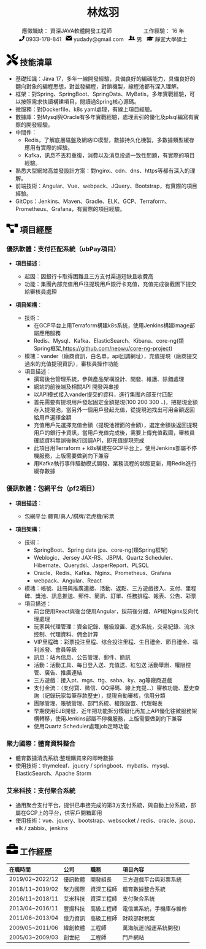 <center>
    <h1>林炫羽</h1>
    <div>          
        <span>應徵職缺：</span>
        <span>資深JAVA軟體開發工程師</span>
        &nbsp;&nbsp;&nbsp;&nbsp;&nbsp;&nbsp;&nbsp;&nbsp;&nbsp;&nbsp;&nbsp;&nbsp;&nbsp;&nbsp;&nbsp;&nbsp;&nbsp;&nbsp;&nbsp;
        <span>工作經驗：</span>
        <span>16 年</span>  
    </div>
    <div>
        <span>
            <img src="assets/phone-solid.svg" width="14px">
            0933-178-841
        </span>
        &nbsp;
        <span>
            <img src="assets/mail-filled-svgrepo-com.svg" width="16px">
            yudady@gmail.com
        </span>
        &nbsp;
        <span>
            <img src="assets/man-and-woman-avatar-svgrepo-com.svg" width="18px">
            男
        </span>
        &nbsp;
        <span>
            <img src="assets/graduation-cap-solid.svg" width="18px">
            靜宜大學碩士
        </span>
    </div>
</center>

## <img src="assets/tools-solid.svg" width="30px"> 技能清單

- 基礎知識：Java 17，多年一線開發經驗，具備良好的編碼能力，具備良好的麵向對象的編程思想，對並發編程，對鎖機製，線程池都有深入理解。
- 框架：對Spring、SpringBoot、SpringData、MyBatis，多年實戰經驗，可以按照需求快讀構建項目，閱讀過Spring核心源碼。
- 微服務：對Dockerfile、k8s yaml處理，有線上項目經驗。
- 數據庫：對Mysql與Oracle有多年實戰經驗，處理索引的優化及plsql編寫有實際的開發經驗。
- 中間件：
  - Redis，了解底層磁盤及網絡IO模型，數據持久化機製，多數據類型緩存應用有實際的經驗。
  - Kafka，訊息不丟和重復，消費以及消息投遞一致性問題，有實際的項目經驗。
- 熟悉大型網站高並發設計方案：對nginx、cdn、dns、https等都有深入的理解。
- 前端技術：Angular、Vue、webpack、JQuery、Bootstrap，有實際的項目經驗。
- GitOps：Jenkins、Maven、Gradle、ELK、GCP、Terraform、Prometheus、Grafana，有實際的項目經驗。

## <img src="assets/project-diagram-solid.svg" width="30px"> 項目經歷

### 優訊軟體：支付匹配系統（ubPay項目）

* **項目描述**：
  - 起因：因銀行卡取得困難且三方支付渠道短缺且收費高
  - 功能：集團內部充值用戶往提現用戶銀行卡充值，充值完成後截圖下提交給審核員處理

* **項目架構**：
  - 技術：
    - 在GCP平台上用Terraform構建k8s系統，使用Jenkins構建image部屬應用服務
    - Redis、Mysql、Kafka、ElasticSearch、Kibana、core-ng(類Spring框架,https://github.com/neowu/core-ng-project)
  - 模塊：vander（廠商資訊，白名單，api回調網址），充值提現（廠商提交過來的充值提現資訊），審核員操作功能
  - 項目描述：
    - 撰寫後台管理系統，參與產品架構設計、開發、維護、除錯處理
    - 網站的前後端及相關API 開發與串接
    - 以API模式接入vander提交的資料，進行集團內部支付匹配
    - 首先需要有提現用戶發起固定金額提現(100 200 300 ..)，把提現金額存入提現池，當另外一個用戶發起充值，從提現池找出可用金額返回給用戶選擇金額
    - 充值用戶先選擇充值金額（提現池裡面的金額），選定金額後返回提現用戶的銀行卡資訊，當用戶充值完成後，需要上傳充值截圖，審核員確認資料無誤後執行回調API，即充值提現完成
    - 此項目用Terraform + k8s構建在GCP平台上，使用Jenkins部屬不停機服務，上版需要做到向下兼容
    - 用Kafka執行事件驅動模式開發，業務流程的狀態更新，用Redis進行緩存數據

### 優訊軟體：包網平台（pf2項目）

* **項目描述**：
  - 包網平台:體育/真人/棋牌/老虎機/彩票

* **項目架構**：
  - 技術：
    - SpringBoot、Spring data jpa、core-ng(類Spring框架)
    - Weblogic、Jersey JAX-RS、JBPM、Quartz Scheduler、Hibernate、Querydsl、JasperReport、PLSQL
    - Oracle、Redis、Kafka、Nginx、Prometheus、Grafana
    - webpack、Angular、React
  - 模塊：帳號、註冊與推廣連接、活動、返點、三方遊戲接入、支付、里程碑、獎池、訊息推送、郵件、簡訊、訂單、任務排程、報表、公告、彩票
  - 項目描述：
    - 前台使用React與後台使用Angular，採前後分離，API經Nginx反向代理處理
    - 玩家與代理管理：資金記錄、層級設置、返水系統，交易紀錄、流水控制、代理資料、佣金計算
    - VIP里程碑：彩票投注里程、综合投注里程、生日禮金、節日禮金、福利派發、會員等級
    - 訊息：站內信息、公告管理、郵件、簡訊
    - 活動：活動工具、每日登入送、充值送、紅包送 活動舉辦、權限控管、廣告、推廣連結
    - 三方遊戲：接入pt、mgs、ttg、saba、ky、ag等廠商遊戲
    - 支付金流：（支付寶、微信、QQ掃碼、線上充提...）審核功能、歷史查詢（記錄玩家每筆存款歷史），提現自動審核，信用分類
    - 團隊管理、賬號管理、部門系統、權限設置、代理報表
    - 早期使用EJB開發，近年把功能拆分模組化再加上API優化往微服務架構轉移，使用Jenkins部屬不停機服務，上版需要做到向下兼容
    - 使用Quartz Scheduler處理job定時功能

### 聚力國際：體育資料整合

- 體育數據清洗系統:整理購買來的即時數據
- 使用技術：thymeleaf、jquery / springboot、mybatis、mysql、ElasticSearch、Apache Storm

### 艾米科技：支付聚合系統

- 通用聚合支付平台，提供已串接完成的第3方支付系統，與自動上分系統，部屬在GCP上的平台，供客戶開箱即用
- 使用技術：vue、jquery、bootstrap、websocket / redis、oracle、jsoup、elk / zabbix、jenkins

## <img src="assets/briefcase-solid.svg" width="30px"> 工作經歷

| 在職時間         | 公司    | 職務       | 項目內容           |
|:----------------|:--------|:---------|:---------------|
| 2019/02~2022/12 | 優訊軟體 | 開發組長     | 三方遊戲平台與彩票系統 |
| 2018/11~2019/02 | 聚力國際 | 資深工程師    | 體育數據整合系統       |
| 2016/11~2018/11 | 艾米科技 | 資深工程師    | 支付聚合系統         |
| 2013/04~2016/11 | 豐揚科技 | 高級工程師    | 電信業系統，手機庫存維修   |
| 2011/06~2013/04 | 億力資訊 | 高級工程師    | 財政部財稅案         |
| 2009/05~2011/06 | 緯創軟體 | 工程師      | 萬海航運(船運系統開發)   |
| 2005/03~2009/03 | 創世紀   | 工程師      | 門戶網站           |



